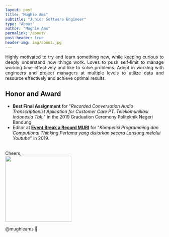 ```yaml
---
layout: post
title: "Mughie Ams"
subtitle: "Junior Software Engineer"
type: "About"
author: "Mughie Ams"
permalink: /about/
post-header: true
header-img: img/about.jpg
---
```

<div style="text-align: justify; text-justify: inter-word;">
Highly motivated to try and learn something new, while keeping curious to deeply understand how things work. Loves to push self-limit to manage working time effectively and like to solve problems. Adept in working with engineers and project managers at multiple levels to utilize data and resource effectively and achieve optimal results.
</div>

## Honor and Award

- **Best Final Assignment** for "_Recorded Conversation Audio Transcriptionist Aplication for Customer Care PT. Telekomunikasi Indonesia Tbk._" in the 2019 Graduation Ceremony Politeknik Negeri Bandung.
- Editor at [**Event Break a Record MURI**](http://jtk.polban.ac.id/2019/09/jtk-pecahkan-rekor-muri/) for "_Kompetisi Programming dan Computional Thinking Pertama yang disiarkan secara Lansung melalui Youtube_" in 2019.

<br>
Cheers,

<div style="align: right">
    <img src="{{ "/assets/signature.png" | relative_url }}" width="210"/>
</div>

@mughieams 🐳
